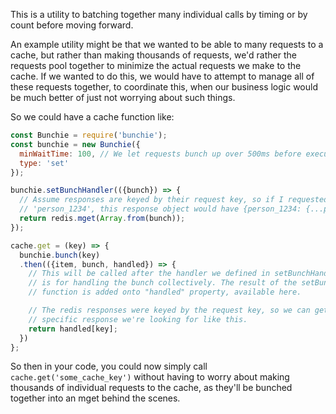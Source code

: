 This is a utility to batching together many individual calls by timing or by
count before moving forward.

An example utility might be that we wanted to be able to many requests to a cache,
but rather than making thousands of requests, we'd rather the requests pool
together to minimize the actual requests we make to the cache. If we wanted to
do this, we would have to attempt to manage all of these requests together, to
coordinate this, when our business logic would be much better of just not worrying
about such things.


So we could have a cache function like:

```javascript
const Bunchie = require('bunchie');
const bunchie = new Bunchie({
  minWaitTime: 100, // We let requests bunch up over 500ms before executing the call to the cache.
  type: 'set'
});

bunchie.setBunchHandler(({bunch}) => {
  // Assume responses are keyed by their request key, so if I requested
  // 'person_1234', this response object would have {person_1234: {...persons informaiton}}
  return redis.mget(Array.from(bunch));
});

cache.get = (key) => {
  bunchie.bunch(key)
  .then(({item, bunch, handled}) => {
    // This will be called after the handler we defined in setBunchHandler, which
    // is for handling the bunch collectively. The result of the setBunchHandler
    // function is added onto "handled" property, available here.

    // The redis responses were keyed by the request key, so we can get the
    // specific response we're looking for like this.
    return handled[key];
  })
};
```



So then in your code, you could now simply call `cache.get('some_cache_key')`
without having to worry about making thousands of individual requests to the
cache, as they'll be bunched together into an mget behind the scenes.

